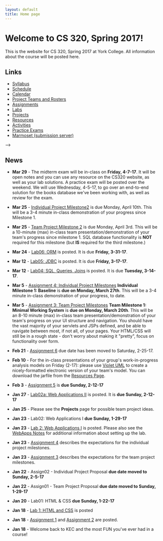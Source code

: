 ```yaml
---
layout: default
title: Home page
---
```


# Welcome to CS 320, Spring 2017!

This is the website for CS 320, Spring 2017 at York College.
All information about the course will be posted here.

## Links

* [Syllabus](syllabus.html)
* [Schedule](schedule.html)
* [Calendar](CS320-Spring2017Calendar.pdf)
* [Project Teams and Rosters](teams-and-rosters/index.html)
* [Assignments](assign/index.html)
* [Labs](labs/index.html)
* [Projects](projects/index.html)
* [Resources](resources/index.html)
* [Activities](activities.html)
* [Practice Exams](practice/index.html)
* [Marmoset (submission server)](https://cs.ycp.edu/marmoset)

­-->

## News
<!-- Commented out news - will add it back in as the semester progresses

* **Apr 25** - [Assignment 10](assign/assign10.html) is an individual reflection on the team project.  [Assignment 11](assign/assign11.html) is a self/peer evaluation for the team project.  They are both due Tuesday, May 10th by 11:59 PM.

* **Apr 25** - [Assignment 9](assign/assign09.html) describes the deliverables for the individual project.

* **Apr 25** - [Assignment 8](assign/assign08.html) describes the deliverables for the team project.

* **Apr 25** - [Team Project Milestone 4](assign/assign03.html) is due Monday, May 2nd.  This will be a 10-minute (max) in-class team presentation/demonstration of your team's progress since milestone 3.  You should have a 95% working system, with a higher degree of "polish".  All SQL database functionality should be implemented for this milestone.  See the guidelines for [Team Project Milestone 4](assign/assign03.html).

* **Apr 16** - [Individual Project Milestone3](assign/assign04.html) is due Friday, April 22nd.  This will be a 3-4 minute in-class demonstration of your progress since Milestone 2.

* **Apr 4** - [Team Project Milestone 3](assign/assign03.html) is due Friday, April 15th.  This will be a 10-minute (max) in-class team presentation/demonstration of your team's progress since milestone 2.  SQL database functionality **is required** for this milestone.  A large majority of your classes, methods, test cases, and web page navigation should be implemented by milestone 3, as well.

* **Apr 3** - Posted an extensive example project on the [Resources page](./resources) that incorporates the Web Applications lab solution (Lab02) with the ORM Lab solution (Lab06).  It provides a web application front-end to the ORM queries, as well as demonstrates the use of login session information, and incorporation of a SQL database persistence layer with a many-to-many relationship.

--->

* **Mar 29** - The midterm exam will be in-class on **Friday, 4-7-17**.  It will be open notes and you can use any resource on the CS320 website, as well as your lab solutions.  A practice exam will be posted over the weekend.  We will use Wednesday, 4-5-17, to go over an end-to-end solution for the books database we've been working with, as well as review for the exam.

* **Mar 25** - [Individual Project Milestone2](assign/assign04.html) is due Monday, April 10th.  This will be a 3-4 minute in-class demonstration of your progress since Milestone 1.

* **Mar 25** - [Team Project Milestone 2](assign/assign03.html) is due Monday, April 3rd.  This will be a 10-minute (max) in-class team presentation/demonstration of your team's progress since milestone 1.  SQL database functionality is **NOT** required for this milestone (but **IS** required for the third milestone.)

* **Mar 24** - [Lab06: ORM](labs/lab06.html) is posted.  It is due **Friday, 3-31-17**.

* **Mar 12** - [Lab05: JDBC](labs/lab05.html) is posted.  It is due **Friday, 3-17-17**.

* **Mar 12** - [Lab04: SQL, Queries, Joins](labs/lab04.html) is posted.  It is due **Tuesday, 3-14-17**.

* **Mar 5** - [Assignment 4: Individual Project Milestones](assign/assign04.html) **Individual Milestone 1: Baseline** is **due on Monday, March 27th**.  This will be a 3-4 minute in-class demonstration of your progress, to date.

* **Mar 5** - [Assignment 3: Team Project Milestones](assign/assign03.html) **Team Milestone 1: Minimal Working System** is **due on Monday, March 20th**.    This will be an 8-10 minute (max) in-class team presentation/demonstration of your team's progress on your UI structure and navigation.  You should have the vast majority of your servlets and JSPs defined, and be able to navigate between most, if not all, of your pages.  Your HTML/CSS will still be in a rough state - don't worry about making it "pretty", focus on functionality over form.

* **Feb 21** - [Assignment 6](assign/assign06.html) due date has been moved to Saturday, 2-25-17.

* **Feb 10** - For the in-class presentations of your group's work-in-progress analysis models on Friday (2-17): please use [Violet UML](http://alexdp.free.fr/violetumleditor/page.php) to create a nicely-formatted electronic version of your team's model.  You can download the jarfile from the [Resources Page](resources/index.html).

* **Feb 3** - [Assignment 5](assign/assign05.html) is **due Sunday, 2-12-17**

* **Jan 27** - [Lab02a: Web Applications II](labs/lab02a.html) is posted.  It is **due Sunday, 2-12-17**

* **Jan 25** - Please see the **Projects** page for possible team project ideas.

* **Jan 23** - Lab02: Web Applications I **due Sunday, 1-29-17**

* **Jan 23** - [Lab 2: Web Applications I](labs/lab02.html) is posted.  Please also see the [WebApps Notes](labs/lab02_notes.html) for additional information about setting up the lab.

* **Jan 23** - [Assignment 4](assign/assign04.html) describes the expectations for the individual project milestones.

* **Jan 23** - [Assignment 3](assign/assign03.html) describes the expectations for the team project milestones.

* **Jan 22** - Assign02 - Individual Project Proposal **due date moved to Sunday, 2-5-17**

* **Jan 22** - Assign01 - Team Project Proposal **due date moved to Sunday, 1-29-17**

* **Jan 20** - Lab01: HTML & CSS **due Sunday, 1-22-17**

* **Jan 18** - [Lab 1: HTML and CSS](labs/lab01.html) is posted
* **Jan 18** - [Assignment 1](assign/assign01.html) and [Assignment 2](assign/assign02.html) are posted.
* **Jan 18** - Welcome back to KEC and the most FUN you've ever had in a course!

<!-- vim:set wrap: ­-->
<!-- vim:set linebreak: -->
<!-- vim:set nolist: -->
